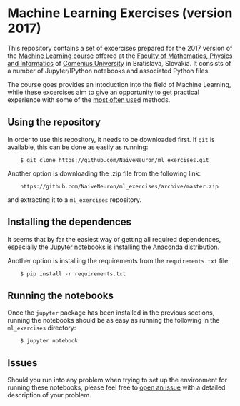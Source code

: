 # Machine Learning Exercises (version 2017)

This repository contains a set of excercises prepared for the 2017 version of
the [Machine Learning course](http://compbio.fmph.uniba.sk/vyuka/ml/) offered
at the [Faculty of Mathematics, Physics and Informatics](https://fmph.uniba.sk/)
of [Comenius University](https://uniba.sk/) in Bratislava, Slovakia. It
consists of a number of Jupyter/IPython notebooks and associated Python files.

The course goes provides an intoduction into the field of Machine Learning,
while these excercises aim to give an opportunity to get practical experience
with some of the [most often used](https://polygraph-cool.github.io/kaggle_survey/#what)
methods.

## Using the repository

In order to use this repository, it needs to be downloaded first. If `git` is
available, this can be done as easily as running:

        $ git clone https://github.com/NaiveNeuron/ml_exercises.git

Another option is downloading the .zip file from the following link:

        https://github.com/NaiveNeuron/ml_exercises/archive/master.zip

and extracting it to a `ml_exercises` repository.

## Installing the dependences

It seems that by far the easiest way of getting all required dependences,
especially the [Jupyter notebooks](http://jupyter.readthedocs.io/en/latest/install.html)
is installing the [Anaconda distribution](https://www.anaconda.com/download/).

Another option is installing the requirements from the `requirements.txt` file:

        $ pip install -r requirements.txt

## Running the notebooks

Once the `jupyter` package has been installed in the previous sections, running
the notebooks should be as easy as running the following in the `ml_exercises`
directory:

        $ jupyter notebook

## Issues

Should you run into any problem when trying to set up the environment for
running these notebooks, please feel free to [open an
issue](https://github.com/NaiveNeuron/ml_exercises/issues) with a detailed
description of your problem.
